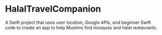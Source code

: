 # HalalTravelCompanion
A Swift project that uses user location, Google APIs, and beginner Swift code to create an app to help Muslims find mosques and halal restaurants.
